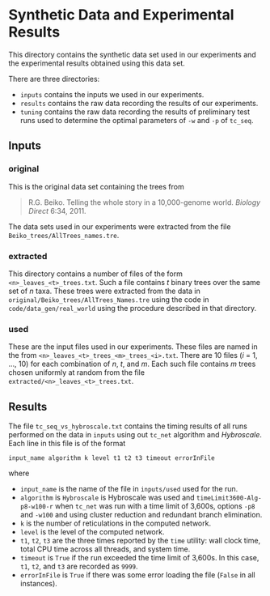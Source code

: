 # Synthetic Data and Experimental Results

This directory contains the synthetic data set used in our experiments and the experimental results obtained using this data set.

There are three directories:

- `inputs` contains the inputs we used in our experiments.
- `results` contains the raw data recording the results of our experiments.
- `tuning` contains the raw data recording the results of preliminary test runs used to determine the optimal parameters of `-w` and `-p` of `tc_seq`.

## Inputs

### original

This is the original data set containing the trees from

>  R.G. Beiko. Telling the whole story in a 10,000-genome world. *Biology Direct* 6:34, 2011.

The data sets used in our experiments were extracted from the file `Beiko_trees/AllTrees_names.tre`.

### extracted

This directory contains a number of files of the form `<n>_leaves_<t>_trees.txt`.  Such a file contains *t* binary trees over the same set of *n* taxa.  These trees were extracted from the data in  `original/Beiko_trees/AllTrees_Names.tre` using the code in `code/data_gen/real_world` using the procedure described in that directory.

### used

These are the input files used in our experiments.  These files are named in the from `<n>_leaves_<t>_trees_<m>_trees_<i>.txt`.  There are 10 files (*i* = 1, …, 10) for each combination of *n*, *t*, and *m*.  Each such file contains *m* trees chosen uniformly at random from the file `extracted/<n>_leaves_<t>_trees.txt`.

## Results

The file `tc_seq_vs_hybroscale.txt` contains the timing results of all runs performed on the data in `inputs` using out `tc_net` algorithm and *Hybroscale*.  Each line in this file is of the format

```
input_name algorithm k level t1 t2 t3 timeout errorInFile
```

where

- `input_name` is the name of the file in `inputs/used` used for the run.
- `algorithm` is `Hybroscale` is Hybroscale was used and `timeLimit3600-Alg-p8-w100-r` when `tc_net` was run with a time limit of 3,600s, options `-p8` and `-w100` and using cluster reduction and redundant branch elimination. 
- `k` is the number of reticulations in the computed network.
- `level` is the level of the computed network.
- `t1`, `t2`, `t3` are the three times reported by the `time` utility: wall clock time, total CPU time across all threads, and system time.
- `timeout` is `True` if the run exceeded the time limit of 3,600s.  In this case, `t1`, `t2`, and `t3` are recorded as `9999`.
- `errorInFile` is `True` if there was some error loading the file (`False` in all instances).

